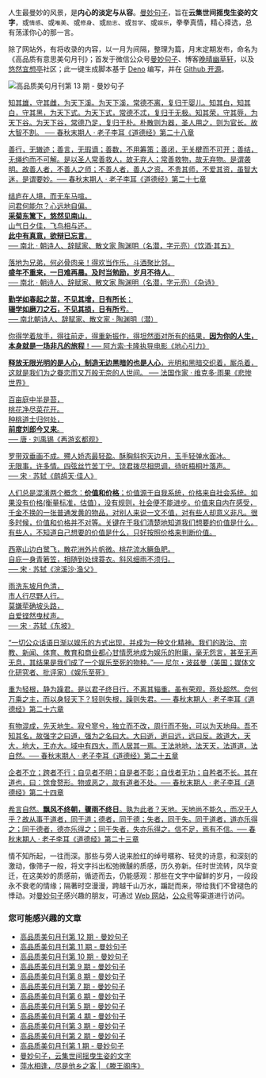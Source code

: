 人生最曼妙的风景，是**内心的淡定与从容**。[曼妙句子](https://read.lovejade.cn/)，旨在**云集世间摇曳生姿的文字**，或`情感`、或`唯美`、或`修身`、或`励志`、或`哲学`、或`娱乐`，拳拳真情，精心择选，总有荡漾你心的那一言。

除了网站外，有将收录的内容，以一月为间隔，整理为篇，月末定期发布，命名为《高品质有意思美句月刊》；首发于微信公众号[曼妙句子](https://mp.weixin.qq.com/mp/appmsgalbum?__biz=Mzk0NzI5NjQ3Mg==&action=getalbum&album_id=2103726193429512196)、博客[晚晴幽草轩](https://www.jeffjade.com)，以及[悠然宜想亭](https://forum.lovejade.cn/)社区；此一键生成脚本基于 [Deno](https://nicelinks.site/post/602d30aad099ff5688618591) 编写，并在 [Github 开源](https://github.com/nicejade/sentences-monthly-newsletter)。

![高品质美句月刊第 13 期 - 曼妙句子](https://image.nicelinks.site/jpg/nice-links-013.jpg)

[知其雄，守其雌，为天下溪。为天下溪，常德不离，复归于婴儿。知其白，知其白，守其黑，为天下式。为天下式，常德不忒，复归于无极。知其荣，守其辱，为天下谷。为天下谷，常德乃足，复归于朴。朴散则为器，圣人用之，则为官长。故大智不割。 ── 春秋末期人 · 老子李耳《道德经》第二十八章](https://read.lovejade.cn/p/635f56b4a04a541a8bbaffc8)

[善行，无辙迹；善言，无瑕谪；善数，不用筹策；善闭，无关楗而不可开；善结，无绳约而不可解。是以圣人常善救人，故无弃人；常善救物，故无弃物。是谓袭明。故善人者，不善人之师；不善人者，善人之资。不贵其师，不爱其资，虽智大迷，是谓要妙。── 春秋末期人 · 老子李耳《道德经》第二十七章](https://read.lovejade.cn/p/635f5628a04a541a8bbaffc6)

[结庐在人境，而无车马喧。  
问君何能尔？心远地自偏。  
**采菊东篱下，悠然见南山**。  
山气日夕佳，飞鸟相与还。  
**此中有真意，欲辩已忘言**。  
── 南北 · 朝诗人、辞赋家、散文家 陶渊明（名潜，字元亮）《饮酒·其五》](https://read.lovejade.cn/p/635ea879a04a541a8bbafd41)

[落地为兄弟，何必骨肉亲！得欢当作乐，斗酒聚比邻。  
**盛年不重来，一日难再晨。及时当勉励，岁月不待人**。  
── 南北 · 朝诗人、辞赋家、散文家 陶渊明（名潜，字元亮）《杂诗》](https://read.lovejade.cn/p/635ea6f7a04a541a8bbafd36)

[**勤学如春起之苗，不见其增，日有所长**；  
**辍学如磨刀之石，不见其损，日有所亏**。  
── 南北朝诗人、辞赋家、散文家 · 陶渊明（潜）](https://read.lovejade.cn/p/635ea67ba04a541a8bbafd2e)

[你得学着放手，得往前走，得重新振作，得坦然面对所有的结果，**因为你的人生，本身就是一场非凡的旅程**！── 阿方索·卡隆执导电影《地心引力》](https://read.lovejade.cn/p/635ea4a5a04a541a8bbafd0e)

[**释放无限光明的是人心，制造无边黑暗的也是人心**，光明和黑暗交织着，厮杀着，这就是我们为之眷恋而又万般无奈的人世间。 ── 法国作家 · 维克多·雨果《悲惨世界》](https://read.lovejade.cn/p/635ea3e2a04a541a8bbafd09)

[百亩庭中半是苔，  
桃花净尽菜花开。  
种桃道士归何处，  
**前度刘郎今又来**。  
── 唐 · 刘禹锡《再游玄都观》](https://read.lovejade.cn/p/635ea316a04a541a8bbafd07)

[罗带双垂画不成。殢人娇态最轻盈。酥胸斜抱天边月，玉手轻弹水面冰。  
无限事，许多情。四弦丝竹苦丁宁。饶君拨尽相思调，待听梧桐叶落声。  
── 宋 · 苏轼《鹧鸪天·佳人》](https://read.lovejade.cn/p/635ea27ca04a541a8bbafd04)

[人们总是混淆两个概念：**价值和价格**；价值源于自我系统，价格来自社会系统。如果没有价格(衡量标准，估值），没有规则，社会便不能进步。价值来自内在感受，千金不换的一张普通发黄的物品，对别人来说一文不值，对有些人却意义非凡。很多时候，价值和价格并不对等。关键在于我们清楚地知道我们想要的价值是什么。有些人，不知道自己想要的价值是什么，只好按照价格来判断价值。](https://read.lovejade.cn/p/63484131b1155e08ebc00a41)

[西塞山边白鹭飞，散花洲外片帆微。桃花流水鳜鱼肥。  
自庇一身青箬笠，相随到处绿蓑衣。斜风细雨不须归。  
── 宋 · 苏轼《浣溪沙·渔父》](https://read.lovejade.cn/p/63483e6eb1155e08ebc00a34)

[雨洗东坡月色清，  
市人行尽野人行。  
莫嫌荦确坡头路，  
自爱铿然曳杖声。  
── 宋 · 苏轼《东坡》](https://read.lovejade.cn/p/63483e21b1155e08ebc00a30)

[“一切公众话语日渐以娱乐的方式出现，并成为一种文化精神。我们的政治、宗教、新闻、体育、教育和商业都心甘情愿地成为娱乐的附庸，毫无怨言，甚至无声无息，其结果是我们成了一个娱乐至死的物种。”── 尼尔・波兹曼（美国；媒体文化研究者、批评家）《娱乐至死》](https://read.lovejade.cn/p/633ed33172ba4a064e24ea0a)

[重为轻根，静为躁君。是以君子终日行，不离其辎重。虽有荣观，燕处超然。奈何万乘之主，而以身轻天下？轻则失根，躁则失君。── 春秋末期人 · 老子李耳《道德经》第二十六章](https://read.lovejade.cn/p/633ed28672ba4a064e24ea06)

[有物混成，先天地生。寂兮寥兮，独立而不改，周行而不殆，可以为天地母。吾不知其名，故强字之曰道，强为之名曰大。大曰逝，逝曰远，远曰反。故道大，天大，地大，王亦大。域中有四大，而人居其一焉。王法地地，法天天，法道道，法自然。── 春秋末期人 · 老子李耳《道德经》第二十五章](https://read.lovejade.cn/p/633ed26872ba4a064e24ea04)

[企者不立；跨者不行；自见者不明；自是者不彰；自伐者无功；自矜者不长。其在道也，曰：馀食赘形。物或恶之，故有道者不处。── 春秋末期人 · 老子李耳《道德经》第二十四章](https://read.lovejade.cn/p/633ed24b72ba4a064e24ea02)

[希言自然。**飘风不终朝，骤雨不终日**。孰为此者？天地。天地尚不能久，而况于人乎？故从事于道者，同于道；德者，同于德；失者，同于失。同于道者，道亦乐得之；同于德者，德亦乐得之；同于失者，失亦乐得之。信不足，焉有不信。── 春秋末期人 · 老子李耳《道德经》第二十三章](https://read.lovejade.cn/p/633ed22172ba4a064e24ea00)

情不知所起，一往而深。那些与旁人说来脸红的绰号暱称、轻灵的诗意，和深刻的激动，像筛子一般，将文字抖出松弛微醺的质感，历久弥新。任时世流转，风华变迁，在这美妙的质感前，循迹而去，仍能感观：那些在文字中留鲜的岁月，一段段永不衰老的情缘；隔著时空漫漫，跨越千山万水，蹁跹而来，带给我们不曾褪色的悸动。对[曼妙句子](http://read.lovejade.cn/)感兴趣的朋友，可通过 [Web 网站](http://read.lovejade.cn/)，[公众号](https://mp.weixin.qq.com/mp/appmsgalbum?__biz=Mzk0NzI5NjQ3Mg==&action=getalbum&album_id=2103726193429512196)等渠道进行访问。

### 您可能感兴趣的文章

- [高品质美句月刊第 12 期 - 曼妙句子](https://forum.lovejade.cn/d/224-12)
- [高品质美句月刊第 11 期 - 曼妙句子](https://forum.lovejade.cn/d/212-11)
- [高品质美句月刊第 10 期 - 曼妙句子](https://forum.lovejade.cn/d/208-10)
- [高品质美句月刊第 9 期 - 曼妙句子](https://forum.lovejade.cn/d/196-9)
- [高品质美句月刊第 8 期 - 曼妙句子](https://forum.lovejade.cn/d/183-8)
- [高品质美句月刊第 7 期 - 曼妙句子](https://forum.lovejade.cn/d/171-7)
- [高品质美句月刊第 6 期 - 曼妙句子](https://forum.lovejade.cn/d/144-4)
- [高品质美句月刊第 5 期 - 曼妙句子](https://forum.lovejade.cn/d/153-5)
- [高品质美句月刊第 4 期 - 曼妙句子](https://forum.lovejade.cn/d/144-4)
- [高品质美句月刊第 3 期 - 曼妙句子](https://forum.lovejade.cn/d/136-3)
- [高品质美句月刊第 2 期 - 曼妙句子](https://forum.lovejade.cn/d/124-2)
- [高品质美句月刊第 1 期 - 曼妙句子](https://forum.lovejade.cn/d/113-1)
- [曼妙句子，云集世间摇曳生姿的文字](https://forum.lovejade.cn/d/111)
- [萍水相逢，尽是他乡之客 | 《滕王阁序》](https://forum.lovejade.cn/d/73)
